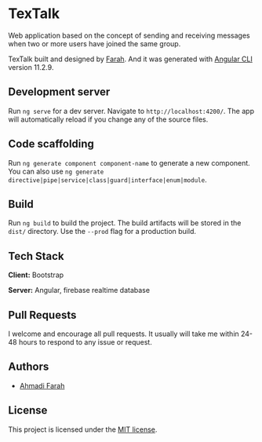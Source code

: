 # TexTalk

Web application based on the concept of sending and receiving messages when two or more users have joined the same group. 

TexTalk built and designed by [Farah](https://twitter.com/ahmadiF__). And it was generated with [Angular CLI](https://github.com/angular/angular-cli) version 11.2.9.

## Development server

Run `ng serve` for a dev server. Navigate to `http://localhost:4200/`. The app will automatically reload if you change any of the source files.

## Code scaffolding

Run `ng generate component component-name` to generate a new component. You can also use `ng generate directive|pipe|service|class|guard|interface|enum|module`.

## Build

Run `ng build` to build the project. The build artifacts will be stored in the `dist/` directory. Use the `--prod` flag for a production build.

## Tech Stack

**Client:** Bootstrap

**Server:** Angular, firebase realtime database

## Pull Requests

I welcome and encourage all pull requests. It usually will take me within 24-48 hours to respond to any issue or request.

## Authors

- [Ahmadi Farah](https://twitter.com/ahmadiF__)

## License

This project is licensed under the [MIT license](https://opensource.org/licenses/MIT).
